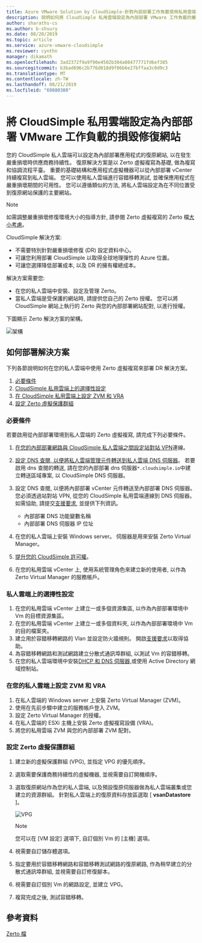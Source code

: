 ```yaml
---
title: Azure VMware Solution by CloudSimple-針對內部部署工作負載使用私用雲端作為災難網站
description: 說明如何將 CloudSimple 私用雲端設定為內部部署 VMware 工作負載的嚴重損壞修復網站
author: sharaths-cs
ms.author: b-shsury
ms.date: 08/20/2019
ms.topic: article
ms.service: azure-vmware-cloudsimple
ms.reviewer: cynthn
manager: dikamath
ms.openlocfilehash: 3ad2372f9a9f90e4502b304a08477771fd6ef385
ms.sourcegitcommit: b3bad696c2b776d018d9f06b6e27bffaa3c0d9c3
ms.translationtype: MT
ms.contentlocale: zh-TW
ms.lasthandoff: 08/21/2019
ms.locfileid: "69880380"
---
```

# <a name="set-up-cloudsimple-private-cloud-as-a-disaster-recovery-site-for-on-premises-vmware-workloads"></a>將 CloudSimple 私用雲端設定為內部部署 VMware 工作負載的損毀修復網站

您的 CloudSimple 私人雲端可以設定為內部部署應用程式的復原網站, 以在發生嚴重損壞時供應商務持續性。 復原解決方案是以 Zerto 虛擬複寫為基礎, 做為複寫和協調流程平臺。 重要的基礎結構和應用程式虛擬機器可以從內部部署 vCenter 持續複寫到私人雲端。 您可以使用私人雲端進行容錯移轉測試, 並確保應用程式在嚴重損壞期間的可用性。 您可以遵循類似的方法, 將私人雲端設定為在不同位置受到復原網站保護的主要網站。

> [!NOTE]
> 如需調整嚴重損壞修復環境大小的指導方針, 請參閱 Zerto 虛擬複寫的 Zerto 檔[大小考慮](http://s3.amazonaws.com/zertodownload_docs/5.5U3/Zerto%20Virtual%20Replication%20Sizing.pdf)。

CloudSimple 解決方案:

* 不需要特別針對嚴重損壞修復 (DR) 設定資料中心。
* 可讓您利用部署 CloudSimple 以取得全球地理彈性的 Azure 位置。
* 可讓您選擇降低部署成本, 以及 DR 的擁有權總成本。

解決方案需要您:

* 在您的私人雲端中安裝、設定及管理 Zerto。
* 當私人雲端是受保護的網站時, 請提供您自己的 Zerto 授權。 您可以將 CloudSimple 網站上執行的 Zerto 與您的內部部署網站配對, 以進行授權。

下圖顯示 Zerto 解決方案的架構。

![架構](media/cloudsimple-zerto-architecture.png)

## <a name="how-to-deploy-the-solution"></a>如何部署解決方案

下列各節說明如何在您的私人雲端中使用 Zerto 虛擬複寫來部署 DR 解決方案。

1. [必要條件](#prerequisites)
2. [CloudSimple 私用雲端上的選擇性設定](#optional-configuration-on-your-private-cloud)
3. [在 CloudSimple 私用雲端上設定 ZVM 和 VRA](#set-up-zvm-and-vra-on-your-private-cloud)
4. [設定 Zerto 虛擬保護群組](#set-up-zerto-virtual-protection-group)

### <a name="prerequisites"></a>必要條件

若要啟用從內部部署環境到私人雲端的 Zerto 虛擬複寫, 請完成下列必要條件。

1. [在您的內部部署網路與 CloudSimple 私人雲端之間設定站對站 VPN](set-up-vpn.md)連線。
2. [設定 DNS 查閱, 以便將私人雲端管理元件轉送到私人雲端 DNS 伺服器](on-premises-dns-setup.md)。  若要啟用 dns 查閱的轉送, 請在您的內部部署 dns 伺服器`*.cloudsimple.io`中建立轉送區域專案, 以 CloudSimple DNS 伺服器。
3. 設定 DNS 查閱, 以便將內部部署 vCenter 元件轉送至內部部署 DNS 伺服器。  您必須透過站對站 VPN, 從您的 CloudSimple 私用雲端連線到 DNS 伺服器。 如需協助, 請提交[支援要求](https://portal.azure.com/#blade/Microsoft_Azure_Support/HelpAndSupportBlade/newsupportrequest), 並提供下列資訊。  

    * 內部部署 DNS 功能變數名稱
    * 內部部署 DNS 伺服器 IP 位址

4. 在您的私人雲端上安裝 Windows server。 伺服器是用來安裝 Zerto Virtual Manager。
5. [提升您的 CloudSimple 許可權](escalate-private-cloud-privileges.md)。
6. 在您的私用雲端 vCenter 上, 使用系統管理角色來建立新的使用者, 以作為 Zerto Virtual Manager 的服務帳戶。

### <a name="optional-configuration-on-your-private-cloud"></a>私人雲端上的選擇性設定

1. 在您的私用雲端 vCenter 上建立一或多個資源集區, 以作為內部部署環境中 Vm 的目標資源集區。
2. 在您的私用雲端 vCenter 上建立一或多個資料夾, 以作為內部部署環境中 Vm 的目的檔案夾。
3. 建立用於容錯移轉網路的 Vlan 並設定防火牆規則。 開啟[支援要求](https://portal.azure.com/#blade/Microsoft_Azure_Support/HelpAndSupportBlade/newsupportrequest)以取得協助。
4. 為容錯移轉網路和測試網路建立分散式通訊埠群組, 以測試 Vm 的容錯移轉。
5. 在您的私人雲端環境中安裝[DHCP 和 DNS 伺服器,](dns-dhcp-setup.md)或使用 Active Directory 網域控制站。

### <a name="set-up-zvm-and-vra-on-your-private-cloud"></a>在您的私人雲端上設定 ZVM 和 VRA

1. 在私人雲端的 Windows server 上安裝 Zerto Virtual Manager (ZVM)。
2. 使用在先前步驟中建立的服務帳戶登入 ZVM。
3. 設定 Zerto Virtual Manager 的授權。
4. 在私人雲端的 ESXi 主機上安裝 Zerto 虛擬複寫設備 (VRA)。
5. 將您的私用雲端 ZVM 與您的內部部署 ZVM 配對。

### <a name="set-up-zerto-virtual-protection-group"></a>設定 Zerto 虛擬保護群組

1. 建立新的虛擬保護群組 (VPG), 並指定 VPG 的優先順序。
2. 選取需要保護商務持續性的虛擬機器, 並視需要自訂開機順序。
3. 選取復原網站作為您的私人雲端, 以及預設復原伺服器做為私人雲端叢集或您建立的資源群組。 針對私人雲端上的復原資料存放區選取 [ **vsanDatastore** ]。

    ![VPG](media/cloudsimple-zerto-vpg.png)

    > [!NOTE]
    > 您可以在 [VM 設定] 選項下, 自訂個別 Vm 的 [主機] 選項。

4. 視需要自訂儲存體選項。
5. 指定要用於容錯移轉網路和容錯移轉測試網路的復原網路, 作為稍早建立的分散式通訊埠群組, 並視需要自訂修復腳本。
6. 視需要自訂個別 Vm 的網路設定, 並建立 VPG。
7. 複寫完成之後, 測試容錯移轉。

## <a name="reference"></a>參考資料

[Zerto 檔](https://www.zerto.com/myzerto/technical-documentation/)
